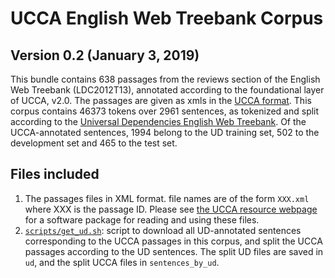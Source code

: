 UCCA English Web Treebank Corpus
================================
Version 0.2 (January 3, 2019)
-----------------------------

This bundle contains 638 passages from the reviews section of the English Web Treebank (LDC2012T13),
annotated according to the foundational layer of UCCA, v2.0. 
The passages are given as xmls in the [UCCA format](https://github.com/UniversalConceptualCognitiveAnnotation/docs/blob/master/FORMAT.md).
This corpus contains 46373 tokens over 2961 sentences, as tokenized and split according
to the [Universal Dependencies English Web Treebank](http://github.com/UniversalDependencies/UD_English-EWT).
Of the UCCA-annotated sentences, 1994 belong to the UD training set, 502 to the development set and
465 to the test set.


Files included
--------------
1. The passages files in XML format. file names are of the form `XXX.xml` where XXX 
   is the passage ID. Please see [the UCCA resource webpage](http://www.cs.huji.ac.il/~oabend/ucca.html)
   for a software package for reading and using these files.
3. [`scripts/get_ud.sh`](scripts/get_ud.sh): script to download all UD-annotated sentences corresponding
   to the UCCA passages in this corpus, and split the UCCA passages according to the UD sentences.
   The split UD files are saved in `ud`, and the split UCCA files in `sentences_by_ud`.
